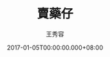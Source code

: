 ---
issue: 206
title: 賣藥仔
author: 王秀容
date: 2017-01-05T00:00:00.000+08:00
topic: 懷想
difficulty: 1
wikidata: Q98095586
wikidata_link: https://www.wikidata.org/wiki/Q98095586
---